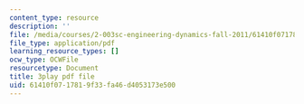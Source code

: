 ```yaml
---
content_type: resource
description: ''
file: /media/courses/2-003sc-engineering-dynamics-fall-2011/61410f0717819f33fa46d4053173e500_GUvoVvXwoOQ.pdf
file_type: application/pdf
learning_resource_types: []
ocw_type: OCWFile
resourcetype: Document
title: 3play pdf file
uid: 61410f07-1781-9f33-fa46-d4053173e500
---
```

